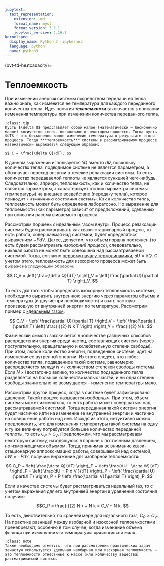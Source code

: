 ```yaml
---
jupytext:
  text_representation:
    extension: .md
    format_name: myst
    format_version: 3.0.1
    jupytext_version: 1.16.3
kernelspec:
  display_name: Python 3 (ipykernel)
  language: python
  name: python3
---
```


(pvt-td-heatcapacity)=
# Теплоемкость
При изменении энергии системы посредством передачи ей тепла важно знать, как изменится ее температура для каждого переданного количества тепла. Идея понятия ***теплоемкости*** заключается в описании изменении температуры при изменении количества переданного тепла.


<a id='pvt-td-heatcapacity-definition'></a>
```{admonition} Определение
:class: tip
Пусть $\delta Q$ представляет собой малое (математически – бесконечно малое) количество тепла, подводимое в некотором процессе. Тогда пусть $dT$ – это бесконечно малое изменение температуры в результате этого процесса. Тогда ***теплоемкость*** системы в рассматриваемом процессе математически выражается следующим образом:

$$ C = \frac{\delta Q}{dT}. $$

```

В данном выражении используется $\delta Q$ вместо $dQ$, поскольку количество тепла, подводимое системе не является параметром, а обозначает переход энергии в течение релаксации системы. То есть количество передаваемой теплоты не является функцией чего-нибудь. Следовательно, априори, теплоемкость, как и количество тепла, не является параметром, а характеризует отклик параметра системы (температуры) на внешнее воздействие (передачу тепла), которое приводит к изменению состояния системы. Как и количество тепла, теплоемкость может быть определена лабораторно. Но выражение для теплоемкости (как параметра) зависит от предположений, сделанных при описании рассматриваемого процесса.


<a id='pvt-td-heatcapacity-isochoric'></a>
Рассмотрим поршень с идеальным газом внутри. Процесс релаксации системы будем рассматривать как квази-стационарный процесс, то есть работа, совершаемая над системой, будет определяться выражением $-PdV$. Далее, допустим, что объем поршня постоянен (то есть будем рассматривать *изохорный процесс*), следовательно, никакая работа не может быть совершена над рассматриваемой системой. Тогда, согласно [первому началу термодинамики](TD-3-Heat-Work.md#pvt-td-heatwork-firstlaw), $dU = \delta Q$. С учетом этого, теплоемкость для изохорного процесса может быть выражена следующим образом:

$$ C_V = \left( \frac{\delta Q}{dT} \right)_V = \left( \frac{\partial U}{\partial T} \right)_V. $$

То есть для того чтобы определить изохорную теплоемкость системы, необходимо выразить внутреннюю энергию через параметры объема и температуры (и другие при необходимости) и взять частную производную от внутренней энергии по температуре. Рассмотрим пример с [идеальным газом](TD-1-Basics.md#pvt-td-basics-idealgaseos):

$$ C_V = \left( \frac{\partial U}{\partial T} \right)_V = \left( \frac{\partial}{\partial T} \left( \frac{i}{2} N k T \right) \right)_V = \frac{i}{2} N k. $$

Физический смысл $i$ заключается в количестве различных способов распределении энергии среди частиц, составляющих систему (через поступательную, вращательную и колебательную степени свободы). При этом, любое количество энергии, подведенное системе, идет на изменение ее вутренней энергии. Из этого следует, что любое количество тепла, подведенное такой системе, равномерно распределяется между $N \times i$ количеством степеней свободы системы. Если $N \times i$ достаточно велико, то количество подведенного тепла разделяется на большое количество малых частей, и ни одна степень свободы значительно не возмущается – изменение температуры мало.


<a id='pvt-td-heatcapacity-isobaric'></a>
Рассмотрим другой процесс, когда в системе будет зафиксировано давление. Такой процесс называется *изобарным*. При этом, объем системы может изменяться, то есть работа может совершаться над рассматриваемой системой. Тогда переданная такой системе энергия будет частично идти на изменение ее внутренней энергии и частично на совершение работы над ней. Исходя из этого, интуитивно можно предположить, что для изменения температуры такой системы на одну и ту же величину потребуется большее количество переданной теплоты, то есть $C_P > C_V$. Предположим, что мы рассматриваем некоторую систему, находящуюся в поршне с постоянным давлением, но изменяющимся объемом. Тогда, принимая во внимание квази-стационарную аппроксимацию работы, совершаемой над системой, $\delta W = -P d V$, получим выражение для изобарной теплоемкости:

$$ C_P = \left( \frac{\delta Q}{dT} \right)_P = \left( \frac{dU - \delta W}{dT} \right)_P = \left( \frac{dU + P d V }{dT} \right)_P = \left( \frac{\partial U}{\partial T} \right)_P + P \left( \frac{\partial V}{\partial T} \right)_P. $$

<a id='pvt-td-heatcapacity-idealgas'></a>
Если в качестве системы будет рассматриваться идеальный газ, то с учетом выражения для его внутренней энергии и уравнения состояния получим:

$$C_P = \frac{i}{2} N k + N k = C_V + N k. $$

То есть, действительно, по крайней мере для идеального газа, $C_P > C_V$. На практике разницей между изобарной и изохорной теплоемкостями пренебрегают, особенно в том случае, когда изменение объема флюида при изменении его температуры сравнительно мало.

```{admonition} NB
:class: note
Также необходимо отметить, что при рассмотрении практических задач зачастую используется удельная изобарная или изохорная теплоемкость – это теплоемкости отнесенные к массе (или количеству вещества) рассматриваемой системы.
```
